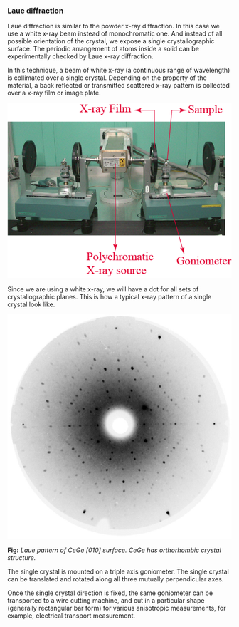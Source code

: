 ### Laue diffraction 

Laue diffraction is similar to the powder x-ray diffraction. In this case we use a white x-ray beam instead of monochromatic one. And instead of all possible orientation of the crystal, we expose a single crystallographic surface. The periodic arrangement of atoms inside a solid can be experimentally checked by Laue x-ray diffraction. 

In this technique, a beam of white x-ray (a continuous range of wavelength) is collimated over a single crystal. Depending on the property of the material, a back reflected or transmitted scattered x-ray pattern is collected over a x-ray film or image plate. 

![Laue setup](../img/laue-setup.png) 

Since we are using a white x-ray, we will have a dot for all sets of crystallographic planes. This is how a typical x-ray pattern of a single crystal look like. 

![Laue pattern](../img/laue-pattern.png) 

**Fig:** *Laue pattern of CeGe [010] surface. CeGe has orthorhombic crystal structure.* 

The single crystal is mounted on a triple axis goniometer. The single crystal can be translated and rotated along all three mutually perpendicular axes. 

Once the single crystal direction is fixed, the same goniometer can be transported to a wire cutting machine, and cut in a particular shape (generally rectangular bar form) for various anisotropic measurements, for example, electrical transport measurement. 
